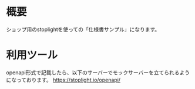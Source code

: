 # 概要

ショップ用のstoplightを使っての「仕様書サンプル」になります。

# 利用ツール

openapi形式で記載したら、以下のサーバーでモックサーバーを立てられるようになっております。
https://stoplight.io/openapi/
 
